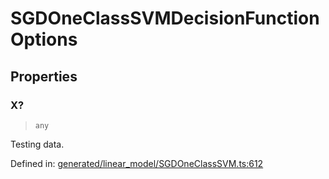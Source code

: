 # SGDOneClassSVMDecisionFunctionOptions

## Properties

### X?

> `any`

Testing data.

Defined in:  [generated/linear\_model/SGDOneClassSVM.ts:612](https://github.com/transitive-bullshit/scikit-learn-ts/blob/122b3c0/packages/sklearn/src/generated/linear_model/SGDOneClassSVM.ts#L612)

